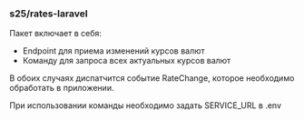 ### s25/rates-laravel
Пакет включает в себя:
* Endpoint для приема изменений курсов валют
* Команду для запроса всех актуальных курсов валют

В обоих случаях диспатчится событие RateChange,
которое необходимо обработать в приложении.

При использовании команды необходимо задать SERVICE_URL в .env